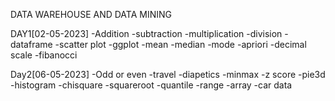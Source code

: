 DATA WAREHOUSE AND DATA MINING

DAY1[02-05-2023] -Addition -subtraction -multiplication -division -dataframe -scatter plot -ggplot -mean -median -mode -apriori -decimal scale -fibanocci

Day2[06-05-2023] -Odd or even -travel -diapetics -minmax -z score -pie3d -histogram -chisquare -squareroot -quantile -range -array -car data
